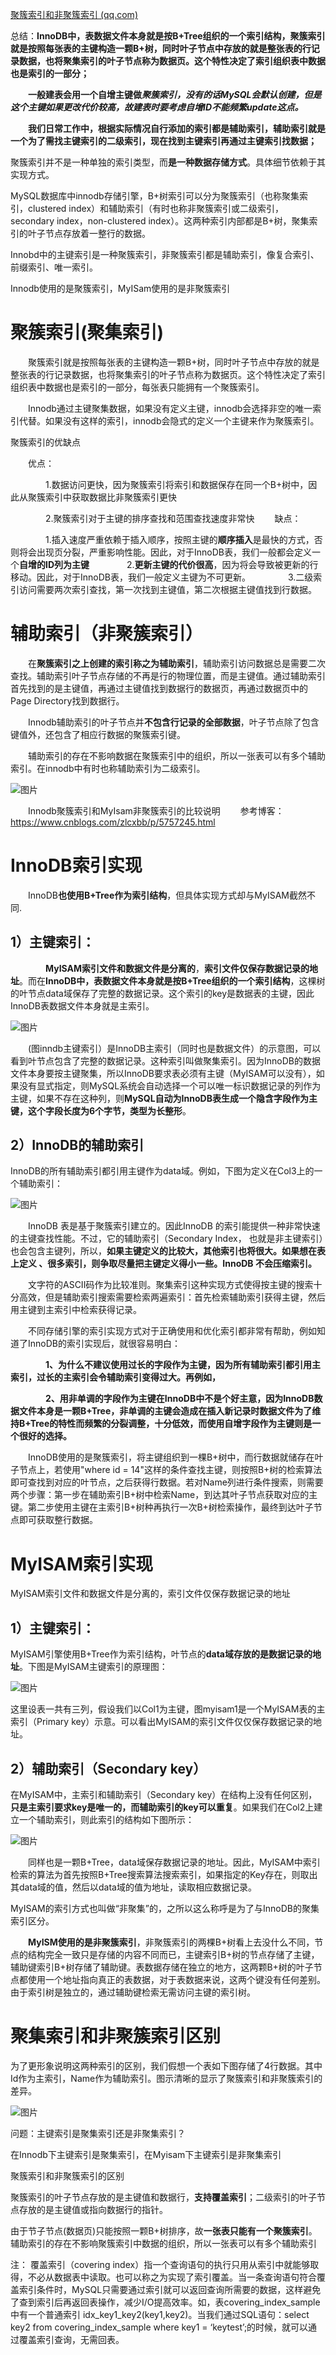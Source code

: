 [聚簇索引和非聚簇索引 (qq.com)](https://mp.weixin.qq.com/s?__biz=MzAxMjY5NDU2Ng==&mid=2651861539&idx=1&sn=77e036f27b300dfddc979842f3255b30&chksm=8049776ab73efe7cdc3c777e6c499bfcd92538d97210e8b745e7402d2e1068367a9877f8dca4&scene=27)

总结：**InnoDB中，表数据文件本身就是按B+Tree组织的一个索引结构，聚簇索引就是按照每张表的主键构造一颗B+树，同时叶子节点中存放的就是整张表的行记录数据，也将聚集索引的叶子节点称为数据页。这个特性决定了索引组织表中数据也是索引的一部分；**

　　**一般建表会用一个自增主键做*聚簇索引，没有的话MySQL会默认创建，但是这个主键如果更改代价较高，故建表时要考虑自增ID不能频繁update这点。***

　　**我们日常工作中，根据实际情况自行添加的索引都是辅助索引，辅助索引就是一个为了需找主键索引的二级索引，现在找到主键索引再通过主键索引找数据；**



聚簇索引并不是一种单独的索引类型，而**是一种数据存储方式**。具体细节依赖于其实现方式。

MySQL数据库中innodb存储引擎，B+树索引可以分为聚簇索引（也称聚集索引，clustered index）和辅助索引（有时也称非聚簇索引或二级索引，secondary index，non-clustered index）。这两种索引内部都是B+树，聚集索引的叶子节点存放着一整行的数据。

Innobd中的主键索引是一种聚簇索引，非聚簇索引都是辅助索引，像复合索引、前缀索引、唯一索引。

Innodb使用的是聚簇索引，MyISam使用的是非聚簇索引

# 聚簇索引(聚集索引)

　　聚簇索引就是按照每张表的主键构造一颗B+树，同时叶子节点中存放的就是整张表的行记录数据，也将聚集索引的叶子节点称为数据页。这个特性决定了索引组织表中数据也是索引的一部分，每张表只能拥有一个聚簇索引。

　　Innodb通过主键聚集数据，如果没有定义主键，innodb会选择非空的唯一索引代替。如果没有这样的索引，innodb会隐式的定义一个主键来作为聚簇索引。

聚簇索引的优缺点

　　优点：

　　　　1.数据访问更快，因为聚簇索引将索引和数据保存在同一个B+树中，因此从聚簇索引中获取数据比非聚簇索引更快

　　　　2.聚簇索引对于主键的排序查找和范围查找速度非常快
　　缺点：

　　　　1.插入速度严重依赖于插入顺序，按照主键的**顺序插入**是最快的方式，否则将会出现页分裂，严重影响性能。因此，对于InnoDB表，我们一般都会定义一个**自增的ID列为主键**
　　　　2.**更新主键的代价很高**，因为将会导致被更新的行移动。因此，对于InnoDB表，我们一般定义主键为不可更新。
　　　　3.二级索引访问需要两次索引查找，第一次找到主键值，第二次根据主键值找到行数据。

# 辅助索引（非聚簇索引）

　　在**聚簇索引之上创建的索引称之为辅助索引**，辅助索引访问数据总是需要二次查找。辅助索引叶子节点存储的不再是行的物理位置，而是主键值。通过辅助索引首先找到的是主键值，再通过主键值找到数据行的数据页，再通过数据页中的Page Directory找到数据行。

　　Innodb辅助索引的叶子节点并**不包含行记录的全部数据**，叶子节点除了包含键值外，还包含了相应行数据的聚簇索引键。

　　辅助索引的存在不影响数据在聚簇索引中的组织，所以一张表可以有多个辅助索引。在innodb中有时也称辅助索引为二级索引。

![图片](..\images\05_02_关系数据库_常用索引分类_聚集索引_非聚集索引.png)

 

 

　　Innodb聚簇索引和MyIsam非聚簇索引的比较说明
　　参考博客：https://www.cnblogs.com/zlcxbb/p/5757245.html

# InnoDB索引实现

　　InnoDB**也使用B+Tree作为索引结构**，但具体实现方式却与MyISAM截然不同.

## 1）主键索引：

　　　　**MyISAM索引文件和数据文件是分离的**，**索引文件仅保存数据记录的地址**。而在**InnoDB中，表数据文件本身就是按B+Tree组织的一个索引结构**，这棵树的叶节点data域保存了完整的数据记录。这个索引的key是数据表的主键，因此InnoDB表数据文件本身就是主索引。

 ![图片](..\images\05_02_关系数据库_常用索引分类_主键索引.png)

 

 

　　(图inndb主键索引）是InnoDB主索引（同时也是数据文件）的示意图，可以看到叶节点包含了完整的数据记录。这种索引叫做聚集索引。因为InnoDB的数据文件本身要按主键聚集，所以InnoDB要求表必须有主键（MyISAM可以没有），如果没有显式指定，则MySQL系统会自动选择一个可以唯一标识数据记录的列作为主键，如果不存在这种列，则**MySQL自动为InnoDB表生成一个隐含字段作为主键，这个字段长度为6个字节，类型为长整形**。

## 2）InnoDB的辅助索引

  InnoDB的所有辅助索引都引用主键作为data域。例如，下图为定义在Col3上的一个辅助索引：

 ![图片](..\images\05_02_关系数据库_常用索引分类_mysql_InnoDB非聚集索引.png)

 

 

　　InnoDB 表是基于聚簇索引建立的。因此InnoDB 的索引能提供一种非常快速的主键查找性能。不过，它的辅助索引（Secondary Index， 也就是非主键索引）也会包含主键列，所以，**如果主键定义的比较大，其他索引也将很大。如果想在表上定义 、很多索引，则争取尽量把主键定义得小一些。InnoDB 不会压缩索引。**

　　文字符的ASCII码作为比较准则。聚集索引这种实现方式使得按主键的搜索十分高效，但是辅助索引搜索需要检索两遍索引：首先检索辅助索引获得主键，然后用主键到主索引中检索获得记录。

　　不同存储引擎的索引实现方式对于正确使用和优化索引都非常有帮助，例如知道了InnoDB的索引实现后，就很容易明白：

　　　　**1、为什么不建议使用过长的字段作为主键，因为所有辅助索引都引用主索引，过长的主索引会令辅助索引变得过大。再例如，**

　　　　**2、用非单调的字段作为主键在InnoDB中不是个好主意，因为InnoDB数据文件本身是一颗B+Tree，非单调的主键会造成在插入新记录时数据文件为了维持B+Tree的特性而频繁的分裂调整，十分低效，而使用自增字段作为主键则是一个很好的选择。**

　　InnoDB使用的是聚簇索引，将主键组织到一棵B+树中，而行数据就储存在叶子节点上，若使用"where id = 14"这样的条件查找主键，则按照B+树的检索算法即可查找到对应的叶节点，之后获得行数据。若对Name列进行条件搜索，则需要两个步骤：第一步在辅助索引B+树中检索Name，到达其叶子节点获取对应的主键。第二步使用主键在主索引B+树种再执行一次B+树检索操作，最终到达叶子节点即可获取整行数据。



# MyISAM索引实现

MyISAM索引文件和数据文件是分离的，索引文件仅保存数据记录的地址

## 1）主键索引：

MyISAM引擎使用B+Tree作为索引结构，叶节点的**data域存放的是数据记录的地址**。下图是MyISAM主键索引的原理图：

![图片](..\images\05_02_关系数据库_常用索引分类_mysql_MYISAM聚集索引.png)

 

 

 

这里设表一共有三列，假设我们以Col1为主键，图myisam1是一个MyISAM表的主索引（Primary key）示意。可以看出MyISAM的索引文件仅仅保存数据记录的地址。

## 2）辅助索引（Secondary key）

在MyISAM中，主索引和辅助索引（Secondary key）在结构上没有任何区别，**只是主索引要求key是唯一的，而辅助索引的key可以重复**。如果我们在Col2上建立一个辅助索引，则此索引的结构如下图所示：

 ![图片](..\images\05_02_关系数据库_常用索引分类_mysql_MYISAM非聚集索引.png)

 

 

　　同样也是一颗B+Tree，data域保存数据记录的地址。因此，MyISAM中索引检索的算法为首先按照B+Tree搜索算法搜索索引，如果指定的Key存在，则取出其data域的值，然后以data域的值为地址，读取相应数据记录。

MyISAM的索引方式也叫做“非聚集”的，之所以这么称呼是为了与InnoDB的聚集索引区分。

 

　　**MyISM使用的是非聚簇索引**，非聚簇索引的两棵B+树看上去没什么不同，节点的结构完全一致只是存储的内容不同而已，主键索引B+树的节点存储了主键，辅助键索引B+树存储了辅助键。表数据存储在独立的地方，这两颗B+树的叶子节点都使用一个地址指向真正的表数据，对于表数据来说，这两个键没有任何差别。由于索引树是独立的，通过辅助键检索无需访问主键的索引树。

# **聚集索引和非聚簇索引区别**

为了更形象说明这两种索引的区别，我们假想一个表如下图存储了4行数据。其中Id作为主索引，Name作为辅助索引。图示清晰的显示了聚簇索引和非聚簇索引的差异。

![图片](..\images\05_02_关系数据库_常用索引分类_mysql_聚集索引_非聚集索引区别_数据流.png)

 

 

问题：主键索引是聚集索引还是非聚集索引？

在Innodb下主键索引是聚集索引，在Myisam下主键索引是非聚集索引

 

聚簇索引和非聚簇索引的区别

聚簇索引的叶子节点存放的是主键值和数据行，**支持覆盖索引**；二级索引的叶子节点存放的是主键值或指向数据行的指针。

由于节子节点(数据页)只能按照一颗B+树排序，故**一张表只能有一个聚簇索引**。辅助索引的存在不影响聚簇索引中数据的组织，所以一张表可以有多个辅助索引



注： 覆盖索引（covering index）指一个查询语句的执行只用从索引中就能够取得，不必从数据表中读取。也可以称之为实现了索引覆盖。当一条查询语句符合覆盖索引条件时，MySQL只需要通过索引就可以返回查询所需要的数据，这样避免了查到索引后再返回表操作，减少I/O提高效率。如，表covering_index_sample中有一个普通索引 idx_key1_key2(key1,key2)。当我们通过SQL语句：select key2 from covering_index_sample where key1 = ‘keytest’;的时候，就可以通过覆盖索引查询，无需回表。